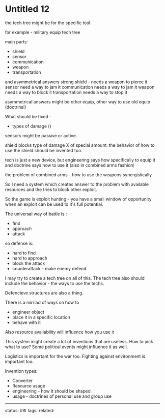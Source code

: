 # Untitled 12
the tech tree might be for the specific tool

for example - military equip tech tree

main parts:

 - shield
 - sensor
 - communication
 - weapon
 - transportation

and asymmetrical answers 
strong shield - needs a weapon to pierce it
sensor need a way to jam it
communication needs a way to jam it
weapon needs a way to block it
transportation needs a way to stop it

asymmetrical answers might be other equip, other way to use old equip (doctrinal)

What should be fixed - 
 - types of damage ()


sensors might be passive or active.

shield blocks type of damage X of special amount.
the behavior of how to use the shield should be invented too.

tech is just a new device, but  engineering says how specifically to equip it and doctrine says how to use it (also in combined arms fashion)



the problem of combined arms - how to use the weapons synergistically



So I need a system which creates answer to the problem with available resources and the tries to block other exploit.

So the game is exploit hunting - you have a small window of opportunity when an exploit can be used to it's full potential.


The universal way of battle is :
 - find
 - approach 
 - attack

so defense is:
 - hard to find
 - hard to approach
 - block the attack
 - counterattack - make enemy defend


I may try to create a tech tree on all of this.
The tech tree also should include the behavior - the ways to use the techs.


Defencieve structures are also a thing.

There is a mirriad of ways on how to 
 - engineer object
 - place it in a specific location
 - behave with it

Also resource availability will influence how you use it


This system might create a lot of inventions that are useless. How to pick what to use?
Some political events might influence it as well.

Logistics is important for the war too.
Fighting against environment is important too.

Invention types:
 - Converter
 - Resource usage
 - engineering - how it should be shaped
 - usage - doctrines of personal use and group use



---
status: #⚙️ 
tags: 
related: 
